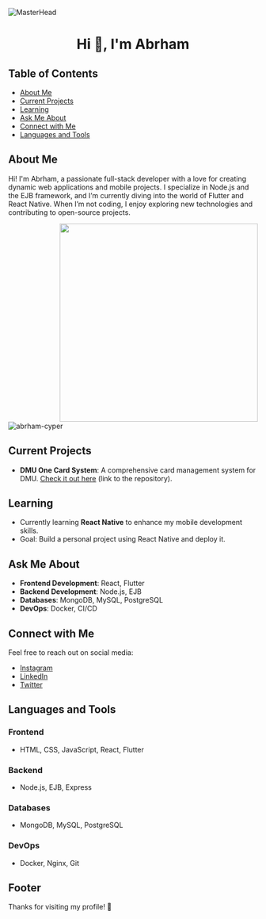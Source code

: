 ![MasterHead](https://1.bp.blogspot.com/-7A4WynwLsMw/XbBpCXG8fHI/AAAAAAAAMt4/uOa1bpLskYgrwGbllhSu2SDj_Mig8SXJQCLcBGAsYHQ/s1600/2000_600px.gif)

<h1 align="center">Hi 👋, I'm Abrham</h1>

## Table of Contents
- [About Me](#about-me)
- [Current Projects](#current-projects)
- [Learning](#learning)
- [Ask Me About](#ask-me-about)
- [Connect with Me](#connect-with-me)
- [Languages and Tools](#languages-and-tools)

## About Me
Hi! I'm Abrham, a passionate full-stack developer with a love for creating dynamic web applications and mobile projects. I specialize in Node.js and the EJB framework, and I’m currently diving into the world of Flutter and React Native. When I’m not coding, I enjoy exploring new technologies and contributing to open-source projects.

<img align="right" width="400" src="https://cdn.dribbble.com/users/1162077/screenshots/3848914/programmer.gif" />

<p align="left"> <img src="https://komarev.com/ghpvc/?username=abrham-cyper&label=Profile%20views&color=0e75b6&style=flat" alt="abrham-cyper" /> </p>

## Current Projects
- **DMU One Card System**: A comprehensive card management system for DMU. [Check it out here](#) (link to the repository).

## Learning
- Currently learning **React Native** to enhance my mobile development skills.
- Goal: Build a personal project using React Native and deploy it.

## Ask Me About
- **Frontend Development**: React, Flutter
- **Backend Development**: Node.js, EJB
- **Databases**: MongoDB, MySQL, PostgreSQL
- **DevOps**: Docker, CI/CD

## Connect with Me
Feel free to reach out on social media:
- [Instagram](https://instagram.com/abrish5366)
- [LinkedIn](your-linkedin-url)  <!-- Add your LinkedIn URL -->
- [Twitter](your-twitter-url)  <!-- Add your Twitter URL -->

## Languages and Tools
### Frontend
- HTML, CSS, JavaScript, React, Flutter

### Backend
- Node.js, EJB, Express

### Databases
- MongoDB, MySQL, PostgreSQL

### DevOps
- Docker, Nginx, Git

## Footer
Thanks for visiting my profile! 🚀
